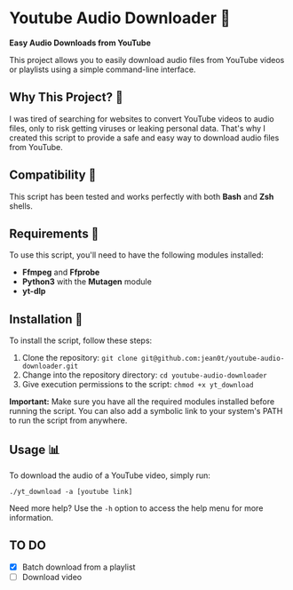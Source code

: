 **Youtube Audio Downloader 🎵**
================================

**Easy Audio Downloads from YouTube**

This project allows you to easily download audio files from YouTube videos or playlists using a simple command-line interface.

**Why This Project? 🤔**
--------------------

I was tired of searching for websites to convert YouTube videos to audio files, only to risk getting viruses or leaking personal data. That's why I created this script to provide a safe and easy way to download audio files from YouTube.

**Compatibility 🎉**
--------------------

This script has been tested and works perfectly with both **Bash** and **Zsh** shells.

**Requirements 📝**
--------------------

To use this script, you'll need to have the following modules installed:

* **Ffmpeg** and **Ffprobe**
* **Python3** with the **Mutagen** module
* **yt-dlp**

**Installation 📂**
--------------------

To install the script, follow these steps:

1. Clone the repository: `git clone git@github.com:jean0t/youtube-audio-downloader.git`
2. Change into the repository directory: `cd youtube-audio-downloader`
3. Give execution permissions to the script: `chmod +x yt_download`

**Important:** Make sure you have all the required modules installed before running the script. You can also add a symbolic link to your system's PATH to run the script from anywhere.

**Usage 📊**
-------------

To download the audio of a YouTube video, simply run:
```
./yt_download -a [youtube link]
```
Need more help? Use the `-h` option to access the help menu for more information.

## TO DO
- [x]  Batch download from a playlist
- [ ]  Download video
